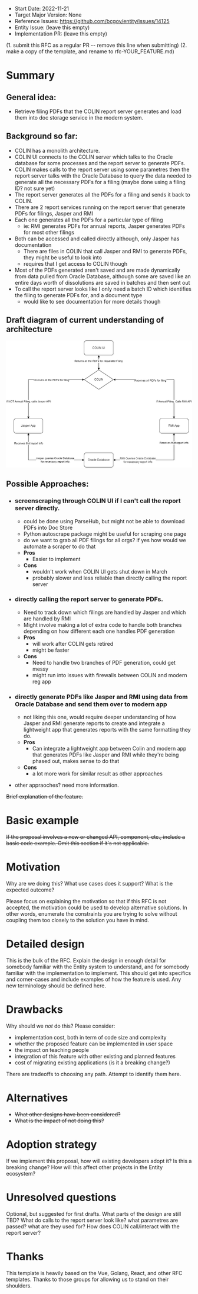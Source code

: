 - Start Date: 2022-11-21
- Target Major Version: None
- Reference Issues: https://github.com/bcgov/entity/issues/14125
- Entity Issue: (leave this empty)
- Implementation PR: (leave this empty)

(1. submit this RFC as a regular PR -- remove this line when submitting)
(2. make a copy of the template, and rename to rfc-YOUR_FEATURE.md)

# Summary

## **General idea:**
- Retrieve filing PDFs that the COLIN report server generates and load them into doc storage service in the modern system.

## **Background so far:**
 - COLIN has a monolith architecture.
 - COLIN UI connects to the COLIN server which talks to the Oracle database for some processes and the report server to generate PDFs.
 - COLIN makes calls to the report server using some parametres then the report server talks with the Oracle Database to query the data needed to generate all the necessary PDFs for a filing (maybe done using a filing ID? not sure yet)
 - The report server generates all the PDFs for a filing and sends it back to COLIN. 
 - There are 2 report services running on the report server that generate PDFs for filings, Jasper and RMI
 - Each one generates all the PDFs for a particular type of filing
    - ie: RMI generates PDFs for annual reports, Jasper generates PDFs for most other filings
 - Both can be accessed and called directly although, only Jasper has documentation
    - There are files in COLIN that call Jasper and RMI to generate PDFs, they might be useful to look into
    - requires that I get access to COLIN though
 - Most of the PDFs generated aren't saved and are made dynamically from data pulled from Oracle Database,
 although some are saved like an entire days worth of dissolutions are saved in batches and then sent out
 - To call the report server looks like I only need a batch ID which identifies the filing to generate PDFs for, and a document type
    - would like to see documentation for more details though
## **Draft diagram of current understanding of architecture**
![Draft diagram](rfc-load-colin-pdfs-to-doc-store/draft%20diagram.png)

## **Possible Approaches:**
 - ### **screenscraping through COLIN UI if I can't call the report server directly.**
    - could be done using ParseHub, but might not be able to download PDFs into Doc Store
    - Python autoscrape package might be useful for scraping one page
    - do we want to grab all PDF filings for all orgs? if yes how would we automate a scraper to do that
    - **Pros**
      - Easier to implement
    - **Cons** 
      - wouldn't work when COLIN UI gets shut down in March
      - probably slower and less reliable than directly calling the report server
 - ### **directly calling the report server to generate PDFs.**
    - Need to track down which filings are handled by Jasper and which are handled by RMI
    - Might involve making a lot of extra code to handle both branches depending on how different each one
    handles PDF generation
    - **Pros**
        - will work after COLIN gets retired
        - might be faster
    - **Cons**
        - Need to handle two branches of PDF generation, could get messy
        - might run into issues with firewalls between COLIN and modern reg app
 - ### **directly generate PDFs like Jasper and RMI using data from Oracle Database and send them over to modern app**
    - not liking this one, would require deeper understanding of how Jasper and RMI generate reports to create and integrate
    a lightweight app that generates reports with the same formatting they do.
    - **Pros**
        - Can integrate a lightweight app between Colin and modern app that generates PDFs like Jasper and RMI while they're being phased out, makes sense to do that
    - **Cons**
        - a lot more work for similar result as other approaches

 - other appraoches? need more information.

~~Brief explanation of the feature.~~

# Basic example


~~If the proposal involves a new or changed API, component, etc., include a basic code example.
Omit this section if it's not applicable.~~

# Motivation

Why are we doing this? What use cases does it support? What is the expected outcome?

Please focus on explaining the motivation so that if this RFC is not accepted, the motivation could be used to develop alternative solutions. In other words, enumerate the constraints you are trying to solve without coupling them too closely to the solution you have in mind.

# Detailed design

This is the bulk of the RFC. Explain the design in enough detail for somebody familiar with the Entity system to understand, and for somebody familiar with the implementation to implement. This should get into specifics and corner-cases and include examples of how the feature is used. Any new terminology should be defined here.

# Drawbacks

Why should we *not* do this? Please consider:

- implementation cost, both in term of code size and complexity
- whether the proposed feature can be implemented in user space
- the impact on teaching people
- integration of this feature with other existing and planned features
- cost of migrating existing applications (is it a breaking change?)

There are tradeoffs to choosing any path. Attempt to identify them here.

# Alternatives

- ~~What other designs have been considered?~~
- ~~What is the impact of not doing this?~~

# Adoption strategy

If we implement this proposal, how will existing developers adopt it? Is this a breaking change? How will this affect other projects in the Entity ecosystem?

# Unresolved questions

Optional, but suggested for first drafts. What parts of the design are still TBD?
What do calls to the report server look like? what parametres are passed? what are they used for?
How does COLIN call/interact with the report server?

# Thanks

This template is heavily based on the Vue, Golang, React, and other RFC templates. Thanks to those groups for allowing us to stand on their shoulders.
